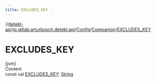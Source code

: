 ```yaml
---
title: EXCLUDES_KEY -
---
```

//[detekt-api](../../../index.md)/[io.gitlab.arturbosch.detekt.api](../../index.md)/[Config](../index.md)/[Companion](index.md)/[EXCLUDES_KEY](-e-x-c-l-u-d-e-s_-k-e-y.md)



# EXCLUDES_KEY  
[jvm]  
Content  
const val [EXCLUDES_KEY](-e-x-c-l-u-d-e-s_-k-e-y.md): [String](https://kotlinlang.org/api/latest/jvm/stdlib/kotlin/-string/index.html)  



